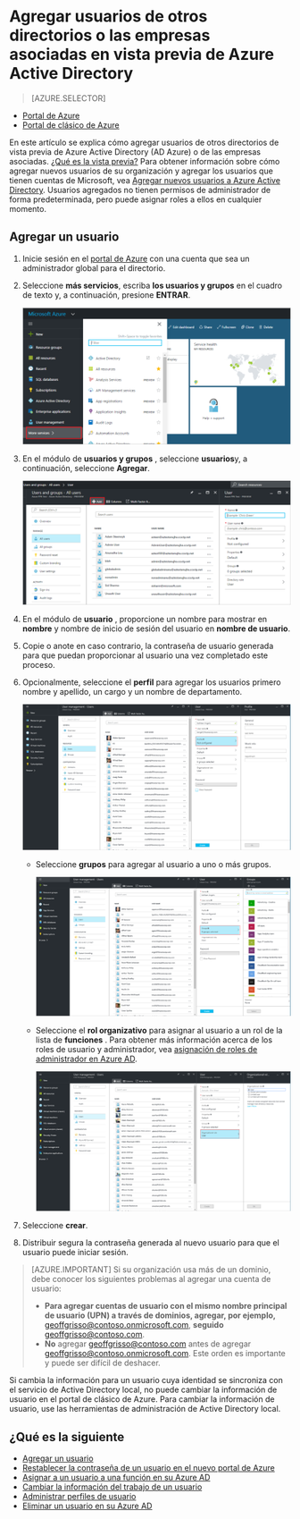 <properties
    pageTitle="Agregar usuarios de otros directorios o colaboradores en vista previa de Azure Active Directory | Microsoft Azure"
    description="Se explica cómo agregar usuarios o cambiar la información de usuario en Azure Active Directory, incluidos los usuarios externos como invitados."
    services="active-directory"
    documentationCenter=""
    authors="curtand"
    manager="femila"
    editor=""/>

<tags
    ms.service="active-directory"
    ms.workload="identity"
    ms.tgt_pltfrm="na"
    ms.devlang="na"
    ms.topic="article"
    ms.date="09/12/2016"
    ms.author="curtand"/>

# <a name="add-users-from-other-directories-or-partner-companies-in-azure-active-directory-preview"></a>Agregar usuarios de otros directorios o las empresas asociadas en vista previa de Azure Active Directory

> [AZURE.SELECTOR]
- [Portal de Azure](active-directory-users-create-external-azure-portal.md)
- [Portal de clásico de Azure](active-directory-create-users-external.md)

En este artículo se explica cómo agregar usuarios de otros directorios de vista previa de Azure Active Directory (AD Azure) o de las empresas asociadas. [¿Qué es la vista previa?](active-directory-preview-explainer.md) Para obtener información sobre cómo agregar nuevos usuarios de su organización y agregar los usuarios que tienen cuentas de Microsoft, vea [Agregar nuevos usuarios a Azure Active Directory](active-directory-users-create-azure-portal.md). Usuarios agregados no tienen permisos de administrador de forma predeterminada, pero puede asignar roles a ellos en cualquier momento.

## <a name="add-a-user"></a>Agregar un usuario

1.  Inicie sesión en el [portal de Azure](https://portal.azure.com) con una cuenta que sea un administrador global para el directorio.

2.  Seleccione **más servicios**, escriba **los usuarios y grupos** en el cuadro de texto y, a continuación, presione **ENTRAR**.

    ![Administración de usuarios de apertura](./media/active-directory-users-create-external-azure-portal/create-users-user-management.png)

3.  En el módulo de **usuarios y grupos** , seleccione **usuarios**y, a continuación, seleccione **Agregar**.

    ![Seleccionar el comando Agregar](./media/active-directory-users-create-external-azure-portal/create-users-add-command.png)

4. En el módulo de **usuario** , proporcione un nombre para mostrar en **nombre** y nombre de inicio de sesión del usuario en **nombre de usuario**.

5. Copie o anote en caso contrario, la contraseña de usuario generada para que puedan proporcionar al usuario una vez completado este proceso.

6. Opcionalmente, seleccione el **perfil** para agregar los usuarios primero nombre y apellido, un cargo y un nombre de departamento.
    
    ![Abrir el perfil de usuario](./media/active-directory-users-create-external-azure-portal/create-users-user-profile.png)

    - Seleccione **grupos** para agregar al usuario a uno o más grupos.

        ![Agregar un usuario a grupos](./media/active-directory-users-create-external-azure-portal/create-users-user-groups.png)

    - Seleccione el **rol organizativo** para asignar al usuario a un rol de la lista de **funciones** . Para obtener más información acerca de los roles de usuario y administrador, vea [asignación de roles de administrador en Azure AD](active-directory-assign-admin-roles.md).

        ![Asignación de un usuario a un rol](./media/active-directory-users-create-external-azure-portal/create-users-assign-role.png)

7. Seleccione **crear**.

8. Distribuir segura la contraseña generada al nuevo usuario para que el usuario puede iniciar sesión.

> [AZURE.IMPORTANT] Si su organización usa más de un dominio, debe conocer los siguientes problemas al agregar una cuenta de usuario:
>
> - **Para agregar cuentas de usuario con el mismo nombre principal de usuario (UPN) a través de dominios, agregar, por ejemplo,** geoffgrisso@contoso.onmicrosoft.com, **seguido** geoffgrisso@contoso.com.
> - **No** agregar geoffgrisso@contoso.com antes de agregar geoffgrisso@contoso.onmicrosoft.com. Este orden es importante y puede ser difícil de deshacer.

Si cambia la información para un usuario cuya identidad se sincroniza con el servicio de Active Directory local, no puede cambiar la información de usuario en el portal de clásico de Azure. Para cambiar la información de usuario, use las herramientas de administración de Active Directory local.


## <a name="whats-next"></a>¿Qué es la siguiente

- [Agregar un usuario](active-directory-users-create-azure-portal.md)
- [Restablecer la contraseña de un usuario en el nuevo portal de Azure](active-directory-users-reset-password-azure-portal.md)
- [Asignar a un usuario a una función en su Azure AD](active-directory-users-assign-role-azure-portal.md)
- [Cambiar la información del trabajo de un usuario](active-directory-users-work-info-azure-portal.md)
- [Administrar perfiles de usuario](active-directory-users-profile-azure-portal.md)
- [Eliminar un usuario en su Azure AD](active-directory-users-delete-user-azure-portal.md)

